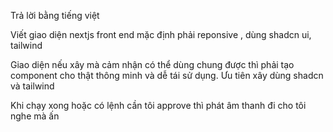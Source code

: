 Trả lời bằng tiếng việt

Viết giao diện nextjs front end mặc định phải reponsive , dùng shadcn ui, tailwind

Giao diện nếu xây mà cảm nhận có thể dùng chung được thì phải tạo component cho thật thông minh và dễ tái sử dụng. Ưu tiên xây dùng shadcn và tailwind 

Khi chạy xong hoặc có lệnh cần tôi approve thì phát âm thanh đi cho tôi nghe mà ấn
